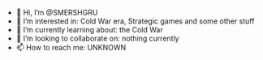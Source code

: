 - 👋 Hi, I’m @SMERSHGRU
- 👀 I’m interested in: Cold War era, Strategic games and some other stuff
- 🌱 I’m currently learning about: the Cold War
- 💞️ I’m looking to collaborate on: nothing currently
- 📫 How to reach me: UNKNOWN

<!---
SMERSHGRU/SMERSHGRU is a ✨ special ✨ repository because its `README.md` (this file) appears on your GitHub profile.
You can click the Preview link to take a look at your changes.
--->
